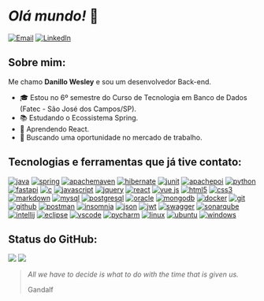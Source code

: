 # _Olá mundo!_ 🌌
[![Email](https://github.com/user-attachments/assets/f17e5ad1-0c0d-4105-9692-c8473759c64e)](mailto:danillowesley.dev@gmail.com)
[![LinkedIn](https://github.com/user-attachments/assets/0cc694f7-30a6-4f22-b34f-2b43f015ec4f)](https://www.linkedin.com/in/danillowesley)

## Sobre mim:

Me chamo **Danillo Wesley** e sou um desenvolvedor Back-end.

- 🎓 Estou no 6º semestre do Curso de Tecnologia em Banco de Dados (Fatec - São José dos Campos/SP).
- 📚 Estudando o Ecossistema Spring.
- 🌱 Aprendendo React.
- 🎯 Buscando uma oportunidade no mercado de trabalho.

## Tecnologias e ferramentas que já tive contato:

[![java](https://github.com/user-attachments/assets/a72cf086-7651-4bfd-9e3b-c9d927330294)](https://dev.java/)
[![spring](https://github.com/user-attachments/assets/de82f8ed-c5ba-4999-9fc4-2e0eb5a8d2ac)](https://spring.io/)
[![apachemaven](https://github.com/user-attachments/assets/b59f60bf-f891-48c7-92e4-f929b5432033)](https://maven.apache.org/)
[![hibernate](https://github.com/user-attachments/assets/5bf47252-4ae9-4423-b030-f18d69687d12)](https://hibernate.org/)
[![junit](https://github.com/user-attachments/assets/1775982e-08b6-4d81-bfcc-88a79a5d923d)](https://junit.org/)
[![apachepoi](https://github.com/user-attachments/assets/c3a968b6-9437-4c11-bb6d-0c3849b64668)](https://poi.apache.org/)
[![python](https://github.com/user-attachments/assets/23309059-c7a2-46ae-a5bc-3879d8934b97)](https://www.python.org/)
[![fastapi](https://github.com/user-attachments/assets/8db7f72f-1639-4e03-bca1-0299a1cc5636)](https://fastapi.tiangolo.com/)
[![c](https://github.com/user-attachments/assets/91ec4009-2715-457e-bdff-d84e8a192582)](https://www.gnu.org/software/gnu-c-manual/gnu-c-manual.html)
[![javascript](https://github.com/user-attachments/assets/cb479e88-f7a7-4e4d-8d9c-ee77d253d4e4)](https://developer.mozilla.org/pt-BR/docs/Web/JavaScript)
[![jquery](https://github.com/user-attachments/assets/bfa39448-a096-4083-a5b6-e71597b578c3)](https://jquery.com/)
[![react](https://github.com/user-attachments/assets/bc593b80-fc90-4895-aa03-6ee676336e25)](https://reactjs.org/)
[![vue js](https://github.com/user-attachments/assets/e8bd801c-1cc6-4523-9f86-c0bc20a4d49f)](https://vuejs.org/)
[![html5](https://github.com/user-attachments/assets/519639e9-84ad-4ab9-987d-ae1d5c070697)](https://developer.mozilla.org/pt-BR/docs/Web/Guide/HTML/HTML5)
[![css3](https://github.com/user-attachments/assets/bbda8d12-7afb-481d-9341-089b3e07b471)](https://developer.mozilla.org/pt-BR/docs/Web/CSS)
[![markdown](https://github.com/user-attachments/assets/cd03691f-7e94-4bd7-9ba5-f39c41162c10)](https://www.markdownguide.org/)
[![mysql](https://github.com/user-attachments/assets/5403bbbf-46be-4ec6-9f5f-45ea16cf9549)](https://www.mysql.com/)
[![postgresql](https://github.com/user-attachments/assets/dfd66f35-6834-4e9e-9973-611c5af71e4b)](https://www.postgresql.org/)
[![oracle](https://github.com/user-attachments/assets/40806a05-2805-4278-99e2-f01476fafa67)](https://www.oracle.com/br/)
[![mongodb](https://github.com/user-attachments/assets/9580c07b-8e5c-43c3-948e-c64836fc33b8)](https://www.mongodb.com/)
[![docker](https://github.com/user-attachments/assets/e37f3526-d7c9-4537-aab8-f6cdb2ab7c40)](https://www.docker.com/)
[![git](https://github.com/user-attachments/assets/f7950303-4c79-40ee-9e03-527dd1626180)](https://git-scm.com/)
[![github](https://github.com/user-attachments/assets/448642bf-8ae6-4504-92f4-f8de891ca2ef)](https://github.com/)
[![postman](https://github.com/user-attachments/assets/e0f273d2-8a91-45d5-ad0f-5d17b3d75b29)](https://www.postman.com/)
[![insomnia](https://github.com/user-attachments/assets/7b884f14-226f-4d49-98ac-2541365613df)](https://insomnia.rest/)
[![json](https://github.com/user-attachments/assets/783d6070-d3a1-4f7c-b956-7032eed97a32)](https://www.json.org/)
[![jwt](https://github.com/user-attachments/assets/7bc57d96-3732-4906-89e7-f3ca5ae25f19)](https://jwt.io/)
[![swagger](https://github.com/user-attachments/assets/4d7dbedf-9d18-48f9-af96-60222b7faf94)](https://swagger.io/)
[![sonarqube](https://github.com/user-attachments/assets/da150b85-0035-4e68-be4b-88eddf72e6cb)](https://www.sonarsource.com/products/sonarqube/)
[![intellij](https://github.com/user-attachments/assets/c074ffd8-1be6-458a-845b-1880174b6a1c)](https://www.jetbrains.com/idea/)
[![eclipse](https://github.com/user-attachments/assets/4673fc16-1f61-44fb-a858-eba8d4682ccd)](https://www.eclipse.org/)
[![vscode](https://github.com/user-attachments/assets/2582071a-7056-4569-b554-8b56907bb0f9)](https://code.visualstudio.com/)
[![pycharm](https://github.com/user-attachments/assets/302af63d-ff1a-4cb0-8c4d-20792b2db9ec)](https://www.jetbrains.com/pycharm/)
[![linux](https://github.com/user-attachments/assets/40f5a131-9043-45d6-85c3-c8ca872443af)](https://www.kernel.org/)
[![ubuntu](https://github.com/user-attachments/assets/0f66c871-8d8c-4aae-9a69-927a7ace9068)](https://ubuntu.com/)
[![windows](https://github.com/user-attachments/assets/28f6846e-f613-4c79-8d05-8738e3bcdfb7)](https://www.microsoft.com/windows)

## Status do GitHub:

![](https://github-readme-stats.vercel.app/api?username=xxzidanilloxx&show_icons=true&theme=default&include_all_commits=false&count_private=false&hide_border=false)
![](https://github-readme-stats.vercel.app/api/top-langs/?username=xxzidanilloxx&theme=default&include_all_commits=false&count_private=false&layout=compact&hide_border=false)

> _All we have to decide is what to do with the time that is given us._
> 
> Gandalf
